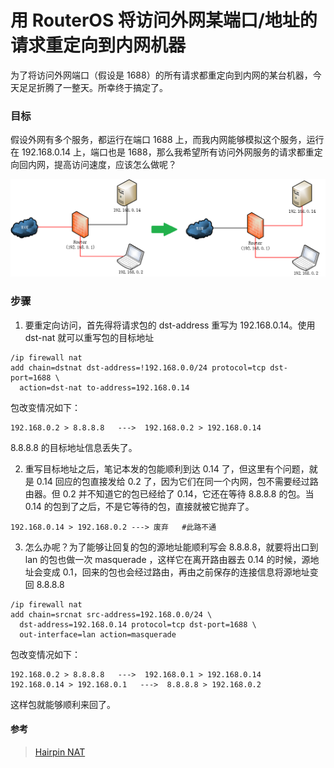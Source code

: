 # 用 RouterOS 将访问外网某端口/地址的请求重定向到内网机器

为了将访问外网端口（假设是 1688）的所有请求都重定向到内网的某台机器，今天足足折腾了一整天。所幸终于搞定了。  

### 目标

假设外网有多个服务，都运行在端口 1688 上，而我内网能够模拟这个服务，运行在 192.168.0.14 上，端口也是 1688，那么我希望所有访问外网服务的请求都重定向回内网，提高访问速度，应该怎么做呢？

![目标](https://github.com/Ruikuan/blog/raw/master/Content/redirect.png)


### 步骤

1. 要重定向访问，首先得将请求包的 dst-address 重写为 192.168.0.14。使用 dst-nat 就可以重写包的目标地址

```
/ip firewall nat
add chain=dstnat dst-address=!192.168.0.0/24 protocol=tcp dst-port=1688 \
  action=dst-nat to-address=192.168.0.14

```  

包改变情况如下：

```
192.168.0.2 > 8.8.8.8   --->  192.168.0.2 > 192.168.0.14

```
8.8.8.8 的目标地址信息丢失了。  


2. 重写目标地址之后，笔记本发的包能顺利到达 0.14 了，但这里有个问题，就是 0.14 回应的包直接发给 0.2 了，因为它们在同一个内网，包不需要经过路由器。但 0.2 并不知道它的包已经给了 0.14，它还在等待 8.8.8.8 的包。当 0.14 的包到了之后，不是它等待的包，直接就被它抛弃了。

```
192.168.0.14 > 192.168.0.2 ---> 废弃   #此路不通
```

3. 怎么办呢？为了能够让回复的包的源地址能顺利写会 8.8.8.8，就要将出口到 lan 的包也做一次 masquerade ，这样它在离开路由器去 0.14 的时候，源地址会变成 0.1，回来的包也会经过路由，再由之前保存的连接信息将源地址变回 8.8.8.8

```
/ip firewall nat
add chain=srcnat src-address=192.168.0.0/24 \
  dst-address=192.168.0.14 protocol=tcp dst-port=1688 \
  out-interface=lan action=masquerade
```  

包改变情况如下：

```
192.168.0.2 > 8.8.8.8   --->  192.168.0.1 > 192.168.0.14
192.168.0.14 > 192.168.0.1   --->  8.8.8.8 > 192.168.0.2
```

这样包就能够顺利来回了。

#### 参考
> [Hairpin NAT](http://wiki.mikrotik.com/wiki/Hairpin_NAT)